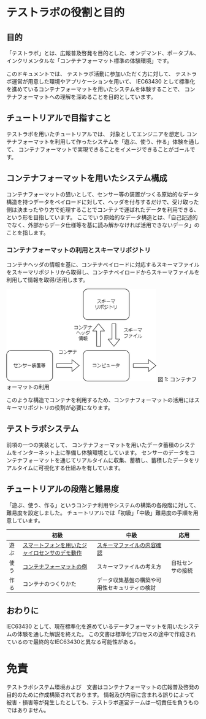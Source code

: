 # テストラボの役割と目的

## 目的

「テストラボ」とは、広報普及啓発を目的とした、オンデマンド、ポータブル、インクリメンタルな「コンテナフォーマット標準の体験環境」です。

このドキュメントでは、
テストラボ活動に参加いただく方に対して、
テストラボ運営が用意した環境やアプリケーションを用いて、
IEC63430 として標準化を進めているコンテナフォーマットを用いたシステムを体験することで、
コンテナフォーマットへの理解を深めることを目的としています。

## チュートリアルで目指すこと

テストラボを用いたチュートリアルでは、
対象としてエンジニアを想定し
コンテナフォーマットを利用して作ったシステムを「遊ぶ、使う、作る」体験を通して、
コンテナフォーマットで実現できることをイメージできることがゴールです。

## コンテナフォーマットを用いたシステム構成

コンテナフォーマットの狙いとして、センサー等の装置がつくる原始的なデータ構造を持つデータをペイロードに対して、ヘッダを付与するだけで、受け取った側は決まったやり方で処理することでコンテナで運ばれたデータを利用できる、という形を目指しています。
ここでいう原始的なデータ構造とは、「自己記述的でなく、外部からデータ仕様等を基に読み解かなければ活用できないデータ」のことを指します。

### コンテナフォーマットの利用とスキーマリポジトリ

コンテナヘッダの情報を基に、コンテナペイロードに対応するスキーマファイルをスキーマリポジトリから取得し、コンテナペイロードからスキーマファイルを利用して情報を取得/活用します。

![コンテナフォーマットの利用](./container_usecase.drawio.png)
図 1: コンテナフォーマットの利用

このような構造でコンテナを利用するため、コンテナフォーマットの活用にはスキーマリポジトリの役割が必要になります。

## テストラボシステム

前項の一つの実装として、
コンテナフォーマットを用いたデータ蓄積のシステムをインターネット上に準備し体験環境としています。
センサーのデータをコンテナフォーマットを通じてリアルタイムに収集、蓄積し、蓄積したデータをリアルタイムに可視化する仕組みを有しています。

## チュートリアルの段階と難易度

「遊ぶ、使う、作る」というコンテナ利用やシステムの構築の各段階に対して、
難易度を設定しました。
チュートリアルでは「初級」「中級」難易度の手順を用意しています。

|      | 初級 | 中級| 応用|
| ---- | ---- | ----|---- |
| 遊ぶ | [スマートフォンを用いたジャイロセンサのデモ動作](./firststep) |[スキーマファイルの内容確認](./schema)||
| 使う | [コンテナフォーマットの例](./wip)   | スキーマファイルの考え方 | 自社センサの接続     |
| 作る | コンテナのつくりかた| データ収集基盤の構築や可用性セキュリティの検討 |

## おわりに

IEC63430 として、現在標準化を進めているデータフォーマットを用いたシステムの体験を通した解説を終えた。
この文書は標準化プロセスの途中で作成されているので最終的なIEC63430と異なる可能性がある。

# 免責

テストラボシステム環境および　文書はコンテナフォーマットの広報普及啓発の目的のために作成構築されております。
情報及び内容に含まれる誤りによって被害・損害等が発生したとしても、テストラボ運営チームは一切責任を負うものではありません。
